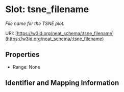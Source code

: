 # Slot: tsne_filename
_File name for the TSNE plot._


URI: [https://w3id.org/neat_schema/:tsne_filename](https://w3id.org/neat_schema/:tsne_filename)



<!-- no inheritance hierarchy -->


## Properties

 * Range: None



## Identifier and Mapping Information





